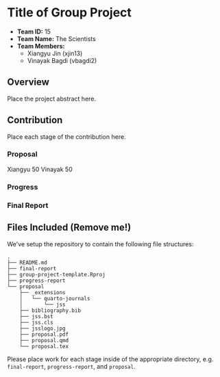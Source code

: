 # Title of Group Project

- **Team ID:** 15
- **Team Name:** The Scientists
- **Team Members:**
  - Xiangyu Jin (xjin13)
  - Vinayak Bagdi (vbagdi2)

## Overview 

Place the project abstract here.

## Contribution 

Place each stage of the contribution here.

### Proposal

Xiangyu 50 Vinayak 50

### Progress

### Final Report



## Files Included (Remove me!)

We've setup the repository to contain the following file 
structures:

```
.
├── README.md
├── final-report
├── group-project-template.Rproj
├── progress-report
└── proposal
    ├── _extensions
    │   └── quarto-journals
    │       └── jss
    ├── bibliography.bib
    ├── jss.bst
    ├── jss.cls
    ├── jsslogo.jpg
    ├── proposal.pdf
    ├── proposal.qmd
    └── proposal.tex
```

Please place work for each stage inside of the appropriate directory, 
e.g.  `final-report`, `progress-report`, and `proposal`.

